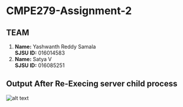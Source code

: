 # CMPE279-Assignment-2

## TEAM

1. **Name:** Yashwanth Reddy Samala <br /> **SJSU ID:** 016014583
2. **Name:** Satya V <br /> **SJSU ID:** 016085251
    
## **Output After Re-Execing server child process**

![alt text](https://github.com/YashReddyS/CMPE279-assignment-2/blob/master/Output%20Screenshot/Screenshot%20(90).png)
